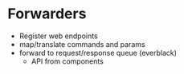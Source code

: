 Forwarders
==========

- Register web endpoints
- map/translate commands and params
- forward to request/response queue (everblack)
    - API from components

